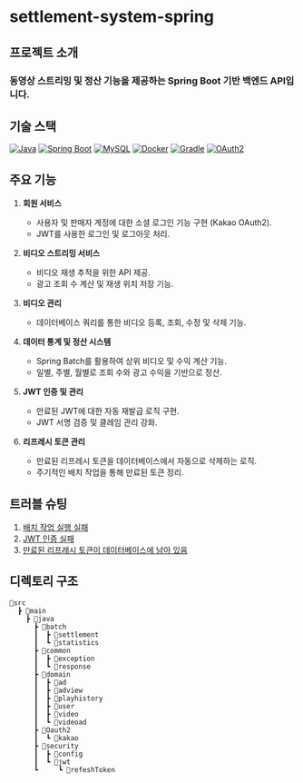 ﻿# settlement-system-spring

## 프로젝트 소개

### 동영상 스트리밍 및 정산 기능을 제공하는 Spring Boot 기반 백엔드 API입니다.


## 기술 스택

[![Java](https://skillicons.dev/icons?i=java)](https://skillicons.dev)
[![Spring Boot](https://skillicons.dev/icons?i=spring)](https://skillicons.dev)
[![MySQL](https://skillicons.dev/icons?i=mysql)](https://skillicons.dev)
[![Docker](https://skillicons.dev/icons?i=docker)](https://skillicons.dev)
[![Gradle](https://skillicons.dev/icons?i=gradle)](https://skillicons.dev)
[![OAuth2](https://skillicons.dev/icons?i=auth0)](https://skillicons.dev)

## 주요 기능

1. **회원 서비스**
   - 사용자 및 판매자 계정에 대한 소셜 로그인 기능 구현 (Kakao OAuth2).
   - JWT를 사용한 로그인 및 로그아웃 처리.

2. **비디오 스트리밍 서비스**
   - 비디오 재생 추적을 위한 API 제공.
   - 광고 조회 수 계산 및 재생 위치 저장 기능.

3. **비디오 관리**
   - 데이터베이스 쿼리를 통한 비디오 등록, 조회, 수정 및 삭제 기능.

4. **데이터 통계 및 정산 시스템**
   - Spring Batch를 활용하여 상위 비디오 및 수익 계산 기능.
   - 일별, 주별, 월별로 조회 수와 광고 수익을 기반으로 정산.

5. **JWT 인증 및 관리**
   - 만료된 JWT에 대한 자동 재발급 로직 구현.
   - JWT 서명 검증 및 클레임 관리 강화.

6. **리프레시 토큰 관리**
   - 만료된 리프레시 토큰을 데이터베이스에서 자동으로 삭제하는 로직.
   - 주기적인 배치 작업을 통해 만료된 토큰 정리.


## 트러블 슈팅

1. [배치 작업 실행 실패](https://velog.io/@kkd0059/배치-작업-실행-실패)
2. [JWT 인증 실패](https://velog.io/@kkd0059/JWT-인증-실패)
3. [만료된 리프레시 토큰이 데이터베이스에 남아 있음](https://velog.io/@kkd0059/만료된-리프레시-토큰이-데이터베이스에-남아-있음)

## 디렉토리 구조
```
📁src 
  ┣ 📁main
    ┣ 📁java
      ┣ 📁batch
      ┃  ┣ 📁settlement 
      ┃  ┗ 📁statistics
      ┣ 📁common
      ┃  ┣ 📁exception
      ┃  ┗ 📁response
      ┣ 📁domain
      ┃  ┣ 📁ad 
      ┃  ┣ 📁adview
      ┃  ┣ 📁playhistory
      ┃  ┣ 📁user
      ┃  ┣ 📁video
      ┃  ┗ 📁videoad
      ┣ 📁Oauth2
      ┃  ┗ 📁kakao 
      ┣ 📁security
      ┃  ┣ 📁config
      ┃  ┗ 📁jwt
      ┗     ┗ 📁refeshToken
```

